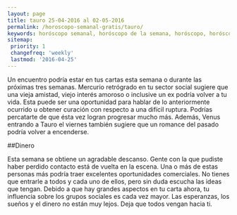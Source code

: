 ```yaml
---
layout: page
title: tauro 25-04-2016 al 02-05-2016 
permalink: /horoscopo-semanal-gratis/tauro/
keywords: horóscopo semanal, horóscopo de la semana, horóscopo, horóscopo gratis,horóscopos, horóscopo esperanza gracia, horoscopos tauro la semana, horóscopos gratis, Tarot, Astrologia, Zodíaco, tauro, horoscopo gratis
sitemap:
 priority: 1
 changefreq: 'weekly'
 lastmod: '2016-04-25'
---
```

Un encuentro podría estar en tus cartas esta semana o durante las próximas tres semanas. Mercurio retrógrado en tu sector social sugiere que una vieja amistad, viejo interés amoroso o inclusive un ex podría volver a tu vida. Esta puede ser una oportunidad para hablar de lo anteriormente ocurrido u obtener curación con respecto a una difícil ruptura. Podrías percatarte de que ésta vez logran progresar mucho más. Además, Venus entrando a Tauro el viernes también sugiere que un romance del pasado podría volver a encenderse.

##Dinero

Esta semana se obtiene un agradable descanso. Gente con la que pudiste haber perdido contacto está de vuelta en la escena. Una o más de estas personas más podría traer excelentes oportunidades comerciales. No tienes que entrarle a todos y cada uno de ellos, pero sin duda escucha las ideas que tengan. Debido a que hay grandes aspectos en tu carta ahora, tu influencia sobre los grupos sociales es cada vez mayor. Las esperanzas, los sueños y el dinero no están muy lejos. Deja que todos vengan hacia ti.